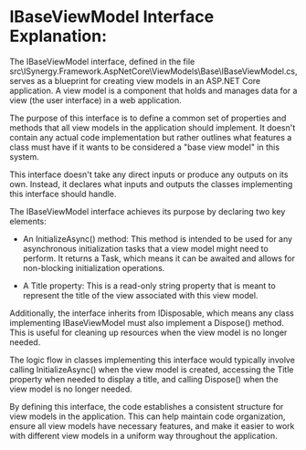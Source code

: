 # IBaseViewModel Interface Explanation:

The IBaseViewModel interface, defined in the file src\ISynergy.Framework.AspNetCore\ViewModels\Base\IBaseViewModel.cs, serves as a blueprint for creating view models in an ASP.NET Core application. A view model is a component that holds and manages data for a view (the user interface) in a web application.

The purpose of this interface is to define a common set of properties and methods that all view models in the application should implement. It doesn't contain any actual code implementation but rather outlines what features a class must have if it wants to be considered a "base view model" in this system.

This interface doesn't take any direct inputs or produce any outputs on its own. Instead, it declares what inputs and outputs the classes implementing this interface should handle.

The IBaseViewModel interface achieves its purpose by declaring two key elements:

- An InitializeAsync() method: This method is intended to be used for any asynchronous initialization tasks that a view model might need to perform. It returns a Task, which means it can be awaited and allows for non-blocking initialization operations.

- A Title property: This is a read-only string property that is meant to represent the title of the view associated with this view model.

Additionally, the interface inherits from IDisposable, which means any class implementing IBaseViewModel must also implement a Dispose() method. This is useful for cleaning up resources when the view model is no longer needed.

The logic flow in classes implementing this interface would typically involve calling InitializeAsync() when the view model is created, accessing the Title property when needed to display a title, and calling Dispose() when the view model is no longer needed.

By defining this interface, the code establishes a consistent structure for view models in the application. This can help maintain code organization, ensure all view models have necessary features, and make it easier to work with different view models in a uniform way throughout the application.